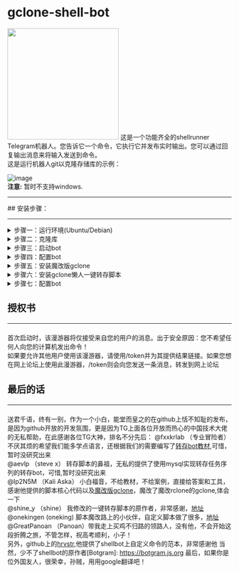 # gclone-shell-bot
<img src="http://github.com/cgkings/gclone_shell_bot/raw/master/images/图标.png" height="250px" width="250px">
这是一个功能齐全的shellrunner Telegram机器人。您告诉它一个命令，它执行它并发布实时输出。您可以通过回复输出消息来将输入发送到命令。<br>
这是运行机器人git以克隆存储库的示例：<br>

![image](http://github.com/cgkings/gclone_shell_bot/raw/master/images/示例1.jpg)<br>
**注意:** 暂时不支持windows.
<hr />
## 安装步骤：<hr />
<details>
<summary>步骤一：运行环境(Ubuntu/Debian)</summary>
1.确保自己安装了python3.6 +，依次<br>运行以下命令，因为我也不知道shellbot到底需要哪些，所以把我装的全部告诉你，注意错误提示：<br>
~~~
pip3 install pipenv
pip3 install delegator.py
pip3 install python-telegram-bot
pip3 install pysocks
~~~
<br>
2.安装[node-pty依赖项](https://github.com/Microsoft/node-pty#dependencies).<br>
~~~
sudo apt install -y make python build-essential
~~~
</details>
<details>
<summary>步骤二：克隆库</summary>
~~~
git clone https://github.com/botgram/shell-bot.git && cd shell-bot
npm install
~~~
</details>
<details>
<summary>步骤三：启动bot</summary>
~~~
node server
~~~
</details>
<details>
<summary>步骤四：配置bot</summary>
1.获取Telegram bot的token和用户id<br> 
* 使用Telegram的botfather建立一个属于你的bot，获取bot token<br>
* 使用用户id获取bot，获取你自己的用户ID<br>
复制以上信息备用<br>
2.第一次运行它时，它将询问您一些问题并自动创建配置文件：config.json。您也可以手动编写，请参见config.example.json。<br>
启动后，它将在启动Bot ready.并运行时显示一条消息。为了方便起见，您可能需要与BotFather交谈并将命令列表设置为的内容commands.txt。<br>
</details>
<details>
<summary>步骤五：安装魔改版gclone</summary>
[魔改版gclone](https://github.com/mawaya/rclone)
这位大佬，是个有技术的懒人，小白的福音啊，用他的gclone可以简化sa切换日志内容，其他还有很多功能，自己去瞻仰下吧<br>
当然如果你能忍受纷繁而无意义的sa切换日志，此步骤可以省略，如果过几天我对应性修改了懒人一键脚本的ID提取，那么这步就不能省略<br>
</details>
<details>
<summary>步骤六：安装gclone懒人一键转存脚本</summary>
~~~
sh -c "$(curl -fsSL https://raw.githubusercontent.com/cgkings/gclone_shell_bot/master/installbot.sh)"
~~~
[脚本配置教程](https://github.com/cgkings/gclone-assistant)
当你熟悉以后应该可以根据自己的需要修改脚本了，有问题TG找@onekingen，他在这个脚本的自定义道路上已经越走越（歪）远了，冉冉升起的小白大神
</details>
<details>
<summary>步骤七：配置bot</summary>
其实如果你能忍受，每次向bot输入/gd的话，这步可以省略<br>
如果你跟我一样懒，请往下看<br>
如果你比我还懒，别看教程了，打开代码，试着修改一下，你能实现更多你自己想要的功能，这里给大家介绍一位不愿透漏姓名的大神@fxxkrlab的[转存bot教材](https://github.com/fxxkrlab/iCopy)，你研究透了，就该我膜拜你了<br>
ok,说了这么多，其实是因为这一步很短，google或者百度bot自定义命令或者自定义命令按钮，你就可以实现在bot上点"/"弹出/gd,点它启动一键转存脚本，或者是点一下bot按钮就启动，说的不具体是因为我也不太懂，非常期待你的bot按钮拉取消息
</details>

## 授权书<hr />
首次启动时，该漫游器将仅接受来自您的用户的消息。出于安全原因：您不希望任何人向您的计算机发出命令！<br>
如果要允许其他用户使用该漫游器，请使用/token并为其提供结果链接。如果您想在网上论坛上使用此漫游器，/token则会向您发送一条消息，转发到网上论坛<br> 

## 最后的话<hr />
送君千语，终有一别，作为一个小白，能堂而皇之的在github上恬不知耻的发布，是因为github开放的开发氛围，更是因为TG上面各位开放而热心的中国技术大佬的无私帮助，在此感谢各位TG大神，排名不分先后：
@fxxkrlab （专业冒险者） 不厌其烦的希望我们能多学点语言，还根据我们的需要编写了[转存bot教材](https://github.com/fxxkrlab/iCopy),可惜，暂时没研究出来<br>
@aevlp （steve x） 转存脚本的鼻祖，无私的提供了使用mysql实现转存任务序列的转存bot，可惜,暂时没研究出来<br>
@Ip2N5M （Kali Aska） 小白福音，不给教材，不给案例，直接给答案和工具，感谢他提供的脚本核心代码以及[魔改版gclone](https://github.com/mawaya/rclone)，魔改了魔改rclone的gclone,体会一下<br>
@shine_y （shine） 我修改的一键转存脚本的原作者，非常感谢，[地址](https://github.com/vcfe/gd)<br>
@onekingen (oneking) 脚本魔改路上的小伙伴，自定义脚本做了很多，[地址](https://github.com/vitaminx/gclone-assistant)<br>
@GreatPanoan （Panoan）带我走上买鸡不归路的领路人，没有他，不会开始这段折腾之旅，不管怎样，祝高考顺利，小子！<br>
另外，github上的[hrvstr](https://github.com/),他提供了shellbot上自定义命令的范本，非常感谢他
当然，少不了shellbot的原作者[Botgram]: https://botgram.js.org
最后，如果你是位外国友人，很荣幸，孙贼，用用google翻译吧！